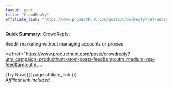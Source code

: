 ```yaml
---
layout: post
title: "CrowdReply"
affiliate_link: "https://www.producthunt.com/posts/crowdreply?ref=autoverse&utm_source=autoverse"
---
```


**Quick Summary**: CrowdReply: <p>
            Reddit marketing without managing accounts or proxies
          </p>
          <p>
            <a href="https://www.producthunt.com/posts/crowdreply?utm_campaign=producthunt-atom-posts-feed&amp;utm_medium=rss-feed&amp;utm_...

[Try Now]({{ page.affiliate_link }})  
*Affiliate link included*
